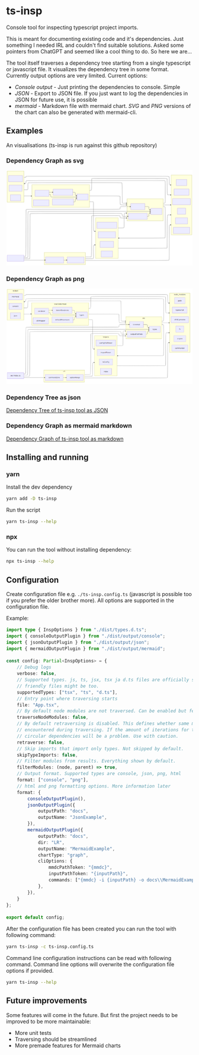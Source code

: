 # ts-insp

Console tool for inspecting typescript project imports.

This is meant for documenting existing code and it's dependencies. Just something I needed IRL and couldn't find suitable solutions. Asked some pointers from ChatGPT and seemed like a cool thing to do. So here we are...

The tool itself traverses a dependency tree starting from a single typescript or javascript file. It visualizes the dependency tree in some format. Currently output options are very limited. Current options:

-   _Console output_ - Just printing the dependencies to console. Simple
-   _JSON_ - Export to JSON file. If you just want to log the dependencies in JSON for future use, it is possible
-   _mermaid_ - Markdown file with mermaid chart. _SVG_ and _PNG_ versions of the chart can also be generated with mermaid-cli.

## Examples

An visualisations (ts-insp is run against this github repository)

### Dependency Graph as svg

![Dependency Graph of ts-insp tool](https://raw.githubusercontent.com/Klemeesi/ts-insp/main/docs/MermaidExample-1.svg)

### Dependency Graph as png

![Dependency Graph of ts-insp tool](https://raw.githubusercontent.com/Klemeesi/ts-insp/main/docs/MermaidExample-1.png)

### Dependency Tree as json

[Dependency Tree of ts-insp tool as JSON](https://raw.githubusercontent.com/Klemeesi/ts-insp/main/docs/DependencyTree.json)

### Dependency Graph as mermaid markdown

[Dependency Graph of ts-insp tool as markdown](https://raw.githubusercontent.com/Klemeesi/ts-insp/main/docs/MermaidExample.md)

## Installing and running

### yarn

Install the dev dependency

```sh
yarn add -D ts-insp
```

Run the script

```sh
yarn ts-insp --help
```

### npx

You can run the tool without installing dependency:

```sh
npx ts-insp --help
```

## Configuration

Create configuration file e.g. `./ts-insp.config.ts` (javascript is possible too if you prefer the older brother more). All options are supported in the configuration file.

Example:

```ts
import type { InspOptions } from "./dist/types.d.ts";
import { consoleOutputPlugin } from "./dist/output/console";
import { jsonOutputPlugin } from "./dist/output/json";
import { mermaidOutputPlugin } from "./dist/output/mermaid";

const config: Partial<InspOptions> = {
    // Debug logs
    verbose: false,
    // Supported types. js, ts, jsx, tsx ja d.ts files are officially supported. Some other typescript
    // friendly files might be too.
    supportedTypes: ["tsx", "ts", "d.ts"],
    // Entry point where traversing starts
    file: "App.tsx",
    // By default node modules are not traversed. Can be enabled but feature is experimental
    traverseNodeModules: false,
    // By default retraversing is disabled. This defines whether same module is processed again when
    // encountered during traversing. If the amount of iterations for traversing is too high
    // circular dependencies will be a problem. Use with caution.
    retraverse: false,
    // Skip imports that import only types. Not skipped by default.
    skipTypeImports: false,
    // Filter modules from results. Everything shown by default.
    filterModules: (node, parent) => true,
    // Output format. Supported types are console, json, png, html
    format: ["console", "png"],
    // html and png formatting options. More information later
    format: {
        consoleOutputPlugin(),
        jsonOutputPlugin({
            outputPath: "docs",
            outputName: "JsonExample",
        }),
        mermaidOutputPlugin({
            outputPath: "docs",
            dir: "LR",
            outputName: "MermaidExample",
            chartType: "graph",
            cliOptions: {
                mmdcPathToken: "{mmdc}",
                inputPathToken: "{inputPath}",
                commands: ["{mmdc} -i {inputPath} -o docs\\MermaidExample.svg", "{mmdc} -i {inputPath} -o docs\\MermaidExample.png"],
            },
        }),
    }
};

export default config;
```

After the configuration file has been created you can run the tool with following command:

```sh
yarn ts-insp -c ts-insp.config.ts
```

Command line configuration instructions can be read with following command. Command line options will overwrite the configuration file options if provided.

```sh
yarn ts-insp --help
```

## Future improvements

Some features will come in the future. But first the project needs to be improved to be more maintainable:

-   More unit tests
-   Traversing should be streamlined
-   More premade features for Mermaid charts
